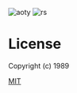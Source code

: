 ![aoty](https://img.shields.io/badge/Album%20of%20the%20Year-Win-green.svg)
![rs](https://img.shields.io/badge/Records%20sold-8.6m-green.svg)

# License
Copyright (c) 1989

[MIT](http://opensource.org/licenses/mit-license.php)
